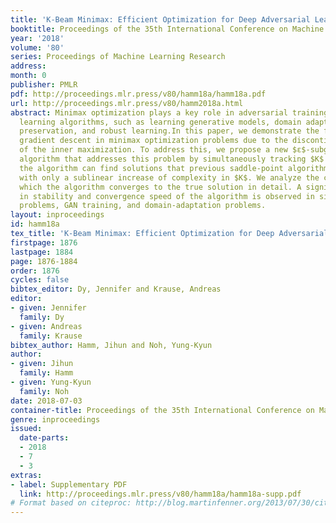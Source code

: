 ```yaml
---
title: 'K-Beam Minimax: Efficient Optimization for Deep Adversarial Learning'
booktitle: Proceedings of the 35th International Conference on Machine Learning
year: '2018'
volume: '80'
series: Proceedings of Machine Learning Research
address: 
month: 0
publisher: PMLR
pdf: http://proceedings.mlr.press/v80/hamm18a/hamm18a.pdf
url: http://proceedings.mlr.press/v80/hamm2018a.html
abstract: Minimax optimization plays a key role in adversarial training of machine
  learning algorithms, such as learning generative models, domain adaptation, privacy
  preservation, and robust learning.In this paper, we demonstrate the failure of alternating
  gradient descent in minimax optimization problems due to the discontinuity of solutions
  of the inner maximization. To address this, we propose a new $ε$-subgradient descent
  algorithm that addresses this problem by simultaneously tracking $K$ candidate solutions.Practically,
  the algorithm can find solutions that previous saddle-point algorithms cannot find,
  with only a sublinear increase of complexity in $K$. We analyze the conditions under
  which the algorithm converges to the true solution in detail. A significant improvement
  in stability and convergence speed of the algorithm is observed in simple representative
  problems, GAN training, and domain-adaptation problems.
layout: inproceedings
id: hamm18a
tex_title: 'K-Beam Minimax: Efficient Optimization for Deep Adversarial Learning'
firstpage: 1876
lastpage: 1884
page: 1876-1884
order: 1876
cycles: false
bibtex_editor: Dy, Jennifer and Krause, Andreas
editor:
- given: Jennifer
  family: Dy
- given: Andreas
  family: Krause
bibtex_author: Hamm, Jihun and Noh, Yung-Kyun
author:
- given: Jihun
  family: Hamm
- given: Yung-Kyun
  family: Noh
date: 2018-07-03
container-title: Proceedings of the 35th International Conference on Machine Learning
genre: inproceedings
issued:
  date-parts:
  - 2018
  - 7
  - 3
extras:
- label: Supplementary PDF
  link: http://proceedings.mlr.press/v80/hamm18a/hamm18a-supp.pdf
# Format based on citeproc: http://blog.martinfenner.org/2013/07/30/citeproc-yaml-for-bibliographies/
---
```

